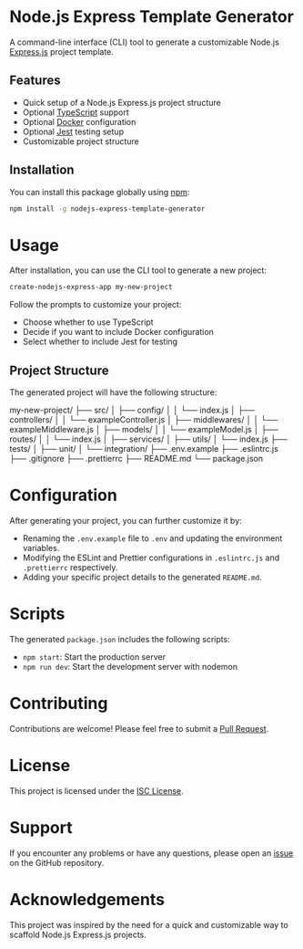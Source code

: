 # Node.js Express Template Generator

A command-line interface (CLI) tool to generate a customizable Node.js [Express.js](https://expressjs.com/) project template.

## Features

- Quick setup of a Node.js Express.js project structure
- Optional [TypeScript](https://www.typescriptlang.org/) support
- Optional [Docker](https://www.docker.com/) configuration
- Optional [Jest](https://jestjs.io/) testing setup
- Customizable project structure

## Installation

You can install this package globally using [npm](https://www.npmjs.com/):

```bash
npm install -g nodejs-express-template-generator
```

# Usage

After installation, you can use the CLI tool to generate a new project:

```bash
create-nodejs-express-app my-new-project
```

Follow the prompts to customize your project:

- Choose whether to use TypeScript
- Decide if you want to include Docker configuration
- Select whether to include Jest for testing

## Project Structure

The generated project will have the following structure:

my-new-project/
├── src/
│ ├── config/
│ │ └── index.js
│ ├── controllers/
│ │ └── exampleController.js
│ ├── middlewares/
│ │ └── exampleMiddleware.js
│ ├── models/
│ │ └── exampleModel.js
│ ├── routes/
│ │ └── index.js
│ ├── services/
│ ├── utils/
│ └── index.js
├── tests/
│ ├── unit/
│ └── integration/
├── .env.example
├── .eslintrc.js
├── .gitignore
├── .prettierrc
├── README.md
└── package.json

# Configuration

After generating your project, you can further customize it by:

- Renaming the `.env.example` file to `.env` and updating the environment variables.
- Modifying the ESLint and Prettier configurations in `.eslintrc.js` and `.prettierrc` respectively.
- Adding your specific project details to the generated `README.md`.

# Scripts

The generated `package.json` includes the following scripts:

- `npm start`: Start the production server
- `npm run dev`: Start the development server with nodemon

# Contributing

Contributions are welcome! Please feel free to submit a [Pull Request](https://github.com/koushik-hait/nodejs-express-template-generator/pulls).

# License

This project is licensed under the [ISC License](https://opensource.org/licenses/ISC).

# Support

If you encounter any problems or have any questions, please open an [issue](https://github.com/koushik-hait/nodejs-express-template-generator/issues) on the GitHub repository.

# Acknowledgements

This project was inspired by the need for a quick and customizable way to scaffold Node.js Express.js projects.
